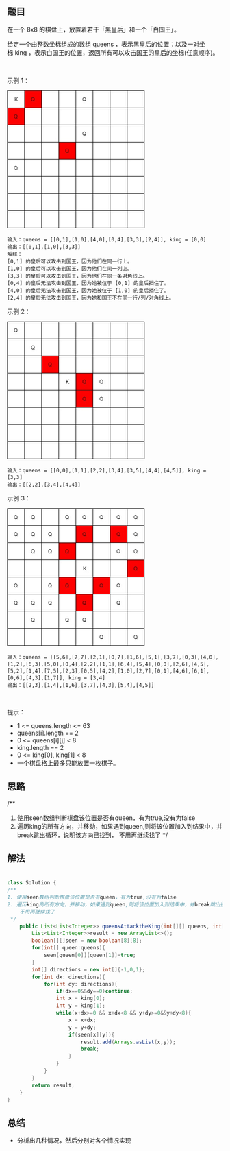 


## 题目

在一个 8x8 的棋盘上，放置着若干「黑皇后」和一个「白国王」。

给定一个由整数坐标组成的数组 queens ，表示黑皇后的位置；以及一对坐标 king ，表示白国王的位置，返回所有可以攻击国王的皇后的坐标(任意顺序)。

 

示例 1：

![](../../../media/pictures/leetcode/untitled-diagram.jpeg)

    输入：queens = [[0,1],[1,0],[4,0],[0,4],[3,3],[2,4]], king = [0,0]
    输出：[[0,1],[1,0],[3,3]]
    解释： 
    [0,1] 的皇后可以攻击到国王，因为他们在同一行上。 
    [1,0] 的皇后可以攻击到国王，因为他们在同一列上。 
    [3,3] 的皇后可以攻击到国王，因为他们在同一条对角线上。 
    [0,4] 的皇后无法攻击到国王，因为她被位于 [0,1] 的皇后挡住了。 
    [4,0] 的皇后无法攻击到国王，因为她被位于 [1,0] 的皇后挡住了。 
    [2,4] 的皇后无法攻击到国王，因为她和国王不在同一行/列/对角线上。
示例 2：

![](../../../media/pictures/leetcode/untitled-diagram-1-1-1.jpeg)

    输入：queens = [[0,0],[1,1],[2,2],[3,4],[3,5],[4,4],[4,5]], king = [3,3]
    输出：[[2,2],[3,4],[4,4]]
示例 3：

![](../../../media/pictures/leetcode/untitled-diagram-2.jpeg)

    输入：queens = [[5,6],[7,7],[2,1],[0,7],[1,6],[5,1],[3,7],[0,3],[4,0],[1,2],[6,3],[5,0],[0,4],[2,2],[1,1],[6,4],[5,4],[0,0],[2,6],[4,5],[5,2],[1,4],[7,5],[2,3],[0,5],[4,2],[1,0],[2,7],[0,1],[4,6],[6,1],[0,6],[4,3],[1,7]], king = [3,4]
    输出：[[2,3],[1,4],[1,6],[3,7],[4,3],[5,4],[4,5]]
 

提示：

- 1 <= queens.length <= 63
- queens[i].length == 2
- 0 <= queens[i][j] < 8
- king.length == 2
- 0 <= king[0], king[1] < 8
- 一个棋盘格上最多只能放置一枚棋子。


## 思路

/**
1. 使用seen数组判断棋盘该位置是否有queen，有为true,没有为false
2. 遍历king的所有方向，并移动，如果遇到queen,则将该位置加入到结果中，并break跳出循环，说明该方向已找到，
    不用再继续找了
 */


## 解法
```java

class Solution {
/**
1. 使用seen数组判断棋盘该位置是否有queen，有为true,没有为false
2. 遍历king的所有方向，并移动，如果遇到queen,则将该位置加入到结果中，并break跳出循环，说明该方向已找到，
    不用再继续找了
 */
    public List<List<Integer>> queensAttacktheKing(int[][] queens, int[] king) {
        List<List<Integer>>result = new ArrayList<>();
        boolean[][]seen = new boolean[8][8];
        for(int[] queen:queens){
            seen[queen[0]][queen[1]]=true;
        }
        int[] directions = new int[]{-1,0,1};
        for(int dx: directions){
            for(int dy: directions){
                if(dx==0&&dy==0)continue;
                int x = king[0];
                int y = king[1];
                while(x+dx>=0 && x+dx<8 && y+dy>=0&&y+dy<8){
                    x = x+dx;
                    y = y+dy;
                    if(seen[x][y]){
                        result.add(Arrays.asList(x,y));
                        break;
                    }
                }
            }
        }
        return result;
    }
}
```

## 总结

- 分析出几种情况，然后分别对各个情况实现 
